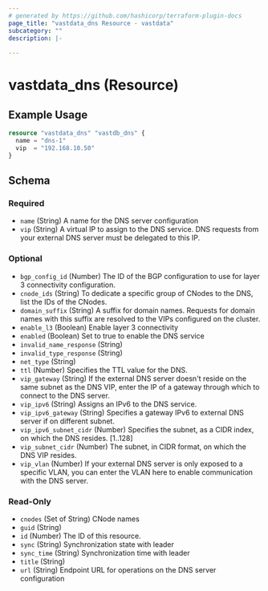 ```yaml
---
# generated by https://github.com/hashicorp/terraform-plugin-docs
page_title: "vastdata_dns Resource - vastdata"
subcategory: ""
description: |-
  
---
```


# vastdata_dns (Resource)



## Example Usage

```terraform
resource "vastdata_dns" "vastdb_dns" {
  name = "dns-1"
  vip  = "192.168.10.50"
}
```

<!-- schema generated by tfplugindocs -->
## Schema

### Required

- `name` (String) A name for the DNS server configuration
- `vip` (String) A virtual IP to assign to the DNS service. DNS requests from your external DNS server must be delegated to this IP.

### Optional

- `bgp_config_id` (Number) The ID of the BGP configuration to use for layer 3 connectivity configuration.
- `cnode_ids` (String) To dedicate a specific group of CNodes to the DNS, list the IDs of the CNodes.
- `domain_suffix` (String) A suffix for domain names. Requests for domain names with this suffix are resolved to the VIPs configured on the cluster.
- `enable_l3` (Boolean) Enable layer 3 connectivity
- `enabled` (Boolean) Set to true to enable the DNS service
- `invalid_name_response` (String)
- `invalid_type_response` (String)
- `net_type` (String)
- `ttl` (Number) Specifies  the TTL value for the DNS.
- `vip_gateway` (String) If the external DNS server doesn't reside on the same subnet as the DNS VIP, enter the IP of a gateway through which to connect to the DNS server.
- `vip_ipv6` (String) Assigns an IPv6 to the DNS service.
- `vip_ipv6_gateway` (String) Specifies a gateway IPv6 to external DNS server if on different subnet.
- `vip_ipv6_subnet_cidr` (Number) Specifies the subnet, as a CIDR index, on which the DNS resides. [1..128]
- `vip_subnet_cidr` (Number) The subnet, in CIDR format, on which the DNS VIP resides.
- `vip_vlan` (Number) If your external DNS server is only exposed to a specific VLAN, you can enter the VLAN here to enable communication with the DNS server.

### Read-Only

- `cnodes` (Set of String) CNode names
- `guid` (String)
- `id` (Number) The ID of this resource.
- `sync` (String) Synchronization state with leader
- `sync_time` (String) Synchronization time with leader
- `title` (String)
- `url` (String) Endpoint URL for operations on the DNS server configuration
